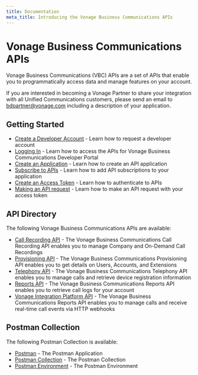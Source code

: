 ```yaml
---
title: Documentation
meta_title: Introducing the Vonage Business Communications APIs
---
```


#  Vonage Business Communications APIs

[//]: # (<div class="Vlt-callout Vlt-callout--banner Vlt-callout--shoutout">)

[//]: # (<i></i>)

[//]: # (<div class="Vlt-callout__content">)

[//]: # (  <p>)

[//]: # (  Scheduled - On 16-January-2024 8PM - 10PM EST, we will be upgrading our VBC API platform.)

[//]: # (  <br>)

[//]: # (  During this maintenance period, there may be difficulties in accessing VBC API Manager and VBC APIs.)

[//]: # (  </p>)

[//]: # (</div>)

[//]: # (</div>)

[//]: # (<br>)

Vonage Business Communications (VBC) APIs are a set of APIs that enable you to programmatically access data and manage features on your account.

If you are interested in becoming a Vonage Partner to share your integration with all Unified Communications customers, please send an email to [bdpartner@vonage.com](mailto:bdpartner@vonage.com) including a description of your application.

## Getting Started

* [Create a Developer Account](/getting-started/create-a-developer-account) - Learn how to request a developer account
* [Logging In](/getting-started/logging-in) - Learn how to access the APIs for Vonage Business Communications Developer Portal
* [Create an Application](/getting-started/create-an-application) - Learn how to create an API application
* [Subscribe to APIs](/getting-started/subscribe-to-apis) - Learn how to add API subscriptions to your application
* [Create an Access Token](/getting-started/create-an-access-token) - Learn how to authenticate to APIs
* [Making an API request](/getting-started/make-an-api-request) - Learn how to make an API request with your access token

## API Directory

The following Vonage Business Communications APIs are available:

* [Call Recording API](/api/call-recording) - The Vonage Business Communications Call Recording API enables you to manage Company and On-Demand Call Recordings
* [Provisioning API](/api/provisioning) - The Vonage Business Communications Provisioning API enables you to get details on Users, Accounts, and Extensions
* [Telephony API](/api/telephony) - The Vonage Business Communications Telephony API enables you to manage calls and retrieve device registration information
* [Reports API](/api/reports) - The Vonage Business Communications Reports API enables you to retrieve call logs for your account
* [Vonage Integration Platform API](/api/vonage-integration-platform) - The Vonage Business Communications Reports API enables you to manage calls and receive real-time call events via HTTP webhooks

## Postman Collection

The following Postman Collection is available:

* [Postman](https://www.postman.com) - The Postman Application
* [Postman Collection](https://cdn.ece.vonage.com/vbcdeveloper/postman/VonageVBCAPIs.postman_collection.json) - The Postman Collection
* [Postman Environment](https://cdn.ece.vonage.com/vbcdeveloper/postman/UCExtend-Template.postman_environment.json) - The Postman Environment